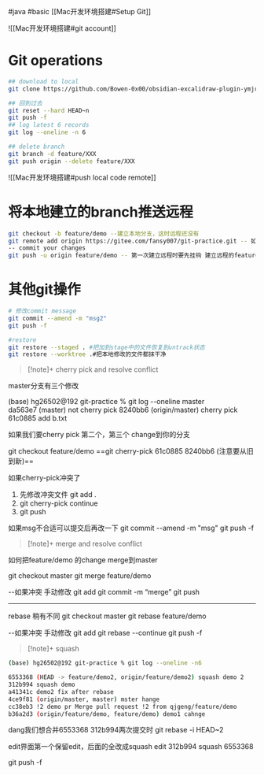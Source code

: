 #java #basic
[[Mac开发环境搭建#Setup Git]]

![[Mac开发环境搭建#git account]]
# Git operations


```sh
## download to local
git clone https://github.com/Bowen-0x00/obsidian-excalidraw-plugin-ymjr.git

## 回到过去
git reset --hard HEAD~n
git push -f
## log latest 6 records
git log --oneline -n 6

## delete branch
git branch -d feature/XXX
git push origin --delete feature/XXX
```

![[Mac开发环境搭建#push local code remote]]

# 将本地建立的branch推送远程
```sh
git checkout -b feature/demo --建立本地分支，这时远程还没有
git remote add origin https://gitee.com/fansy007/git-practice.git -- 如果还没定义远程origin可以先定义一个
-- commit your changes
git push -u origin feature/demo -- 第一次建立远程时要先挂钩 建立远程的feature/demo 目录，之后只需要 git push

```

# 其他git操作
```sh
# 修改commit message
git commit --amend -m "msg2"
git push -f

#restore
git restore --staged . #把加到stage中的文件恢复到untrack状态
git restore --worktree .#把本地修改的文件都抹干净
```

>[!note]+ cherry pick and resolve conflict

master分支有三个修改

(base) hg26502@192 git-practice % git log --oneline master     
da563e7 (master) not cherry pick
8240bb6 (origin/master) cherry pick
61c0885 add b.txt

如果我们要cherry pick 第二个，第三个 change到你的分支

git checkout feature/demo
==git cherry-pick 61c0885 8240bb6 (注意要从旧到新)==

如果cherry-pick冲突了
1. 先修改冲突文件 git add .
2. git cherry-pick continue
3. git push

如果msg不合适可以提交后再改一下
git commit --amend -m "msg"
git push -f

>[!note]+ merge and resolve conflict

如何把feature/demo 的change merge到master

git checkout master
git merge feature/demo

--如果冲突
手动修改
git add
git commit -m “merge”
git push

---
rebase 稍有不同
git checkout master
git rebase feature/demo

--如果冲突
手动修改
git add
git rebase --continue
git push -f

>[!note]+ squash

```sh
(base) hg26502@192 git-practice % git log --oneline -n6

6553368 (HEAD -> feature/demo2, origin/feature/demo2) squash demo 2
312b994 squash demo
a41341c demo2 fix after rebase
4ce9f81 (origin/master, master) mster hange
cc38eb3 !2 demo pr Merge pull request !2 from qjgeng/feature/demo
b36a2d3 (origin/feature/demo, feature/demo) demo1 cahnge

```
dang我们想合并6553368 312b994两次提交时
git rebase -i HEAD~2

edit界面第一个保留edit，后面的全改成squash
edit 312b994
squash 6553368

git push -f


